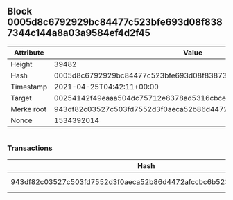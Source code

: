 ## Block 0005d8c6792929bc84477c523bfe693d08f8387344c144a8a03a9584ef4d2f45

Attribute | Value
--- | ---
Height | 39482
Hash | 0005d8c6792929bc84477c523bfe693d08f8387344c144a8a03a9584ef4d2f45
Timestamp | 2021-04-25T04:42:11+00:00
Target | 00254142f49eaaa504dc75712e8378ad5316cbcead634704b3734b6271167cc4
Merke root | 943df82c03527c503fd7552d3f0aeca52b86d4472afccbc6b5232038c72cc150
Nonce | 1534392014

```

```

### Transactions

Hash | Amount
--- | ---
[943df82c03527c503fd7552d3f0aeca52b86d4472afccbc6b5232038c72cc150](943df82c03527c503fd7552d3f0aeca52b86d4472afccbc6b5232038c72cc150.md) | 10.00000000 SKEPTI 
